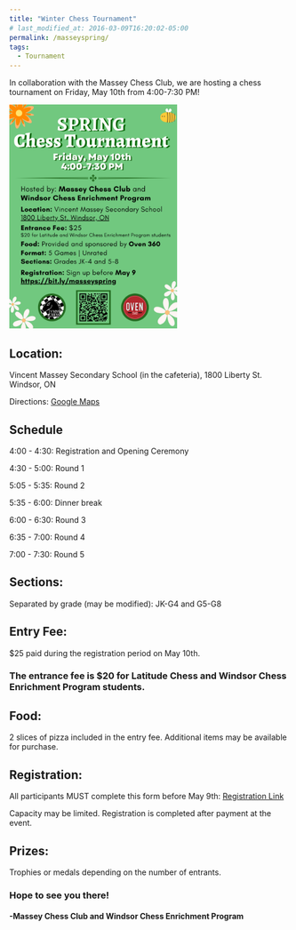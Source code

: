 ```yaml
---
title: "Winter Chess Tournament"
# last_modified_at: 2016-03-09T16:20:02-05:00
permalink: /masseyspring/
tags:
  - Tournament
---
```


In collaboration with the Massey Chess Club, we are hosting a chess tournament on Friday, May 10th from 4:00-7:30 PM! 

<img src="/assets/images/SpringChessTournament.png" alt="Tournament Flyer" height = "60%" width = "60%">

<h2>Location:</h2> Vincent Massey Secondary School (in the cafeteria), 1800 Liberty St. Windsor, ON

Directions: <a href = "https://goo.gl/maps/P9n8JcnS7chTAChZ6">Google Maps </a>

<h2>Schedule</h2>

4:00 - 4:30:             Registration and Opening Ceremony

4:30 - 5:00:             Round 1

5:05 - 5:35:             Round 2

5:35 - 6:00:             Dinner break

6:00 - 6:30:             Round 3

6:35 - 7:00:             Round 4

7:00 - 7:30:             Round 5

<h2>Sections:</h2> Separated by grade (may be modified): JK-G4 and G5-G8

<!-- <h2>Time Control:</h2> Unrated, 10 min + 5-sec increment -->

<h2>Entry Fee:</h2> $25 paid during the registration period on May 10th.
<h3>The entrance fee is $20 for Latitude Chess and Windsor Chess Enrichment Program students.</h3>

<h2>Food:</h2> 2 slices of pizza included in the entry fee. Additional items may be available for purchase. 

<h2>Registration:</h2> All participants MUST complete this form before May 9th: <a href = "https://bit.ly/masseyspring">Registration Link</a>

Capacity may be limited. Registration is completed after payment at the event.

<h2>Prizes:</h2> Trophies or medals depending on the number of entrants.
 
<h3>Hope to see you there!</h3>
 
<h4>-Massey Chess Club and Windsor Chess Enrichment Program</h4>